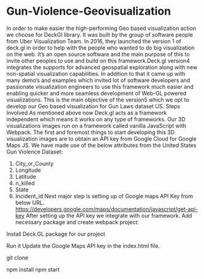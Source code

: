 # Gun-Violence-Geovisualization
In order to make easier the high-performing Geo based visualization action we choose for DeckGl library. It was built by the group of software people from Uber Visualization Team. In 2016, they launched the version 1 of deck.gl in order to help with the people who wanted to do big visualization on the web. It’s an open source software and the main purpose of this to invite other peoples to use and build on this framework.Deck.gl version4 integrates the supports for advanced geospatial exploration along with new non-spatial visualization capabilities. In addition to that it came up with many demo’s and examples which invited lot of software developers and passionate visualization engineers to use this framework much easier and enabling quicker and more seamless development of Web-GL powered visualizations. This is the main objective of the version5 which we opt to develop our Geo based visualization for Gun Laws dataset US. 
Steps Involved
As mentioned above now Deck.gl acts as a framework independent which means it works on any type of frameworks. Our 3D visualizations images run on a framework called vanilla JavaScript with Webpack. The first and foremost things to start developing this 3D visualization images are to obtain an API key from Google Cloud for Google Maps JS.
We have made use of the below attributes from the United States Gun Violence Dataset:
1.	City_or_County
2.	Longitude
3.	Latitude
4.	n_killed
5.	State
6.	Incident_id
Next major step is setting up of Google maps API Key from below URL. https://developers.google.com/maps/documentation/javascript/get-api-key
After setting up the API key we integrate with our framework. 
Add necessary package and create webpack project:

Install Deck.GL package for our project

Run it
Update the Google Maps API key in the index.html file.

git clone <this-repo> 

npm install
npm start
 


